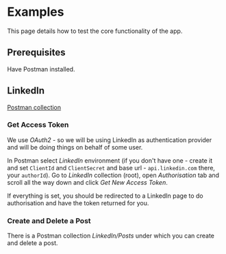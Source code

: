 # Examples

This page details how to test the core functionality of the app.

## Prerequisites

Have Postman installed.

## LinkedIn

[Postman collection](https://www.postman.com/science-saganist-14161066/workspace/starpost/collection/14044638-51ad219c-5410-4041-a4f3-05e06d2d36aa?action=share&creator=14044638)

### Get Access Token

We use *OAuth2* - so we will be using LinkedIn as authentication provider and will be doing things on behalf of some user.

In Postman select *LinkedIn* environment (if you don't have one - create it and set `ClientId` and `ClientSecret` and base url - `api.linkedin.com` there, your `authorId`). Go to *LinkedIn* collection (root), open *Authorisation* tab and scroll all the way down and click *Get New Access Token*.

If everything is set, you should be redirected to a LinkedIn page to do authorisation and have the token returned for you.

### Create and Delete a Post

There is a Postman collection *LinkedIn/Posts* under which you can create and delete a post.